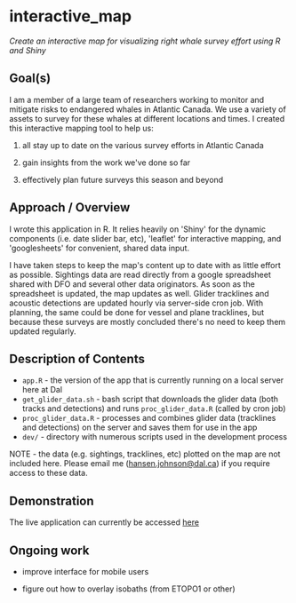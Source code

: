 # interactive_map
*Create an interactive map for visualizing right whale survey effort using R and Shiny*

## Goal(s)

I am a member of a large team of researchers working to monitor and mitigate risks to endangered whales in Atlantic Canada. We use a variety of assets to survey for these whales at different locations and times. I created this interactive mapping tool to help us:

1. all stay up to date on the various survey efforts in Atlantic Canada  

2. gain insights from the work we've done so far  

3. effectively plan future surveys this season and beyond  

## Approach / Overview

I wrote this application in R. It relies heavily on 'Shiny' for the dynamic components (i.e. date slider bar, etc), 'leaflet' for interactive mapping, and 'googlesheets' for convenient, shared data input.

I have taken steps to keep the map's content up to date with as little effort as possible. Sightings data are read directly from a google spreadsheet shared with DFO and several other data originators. As soon as the spreadsheet is updated, the map updates as well. Glider tracklines and acoustic detections are updated hourly via server-side cron job. With planning, the same could be done for vessel and plane tracklines, but because these surveys are mostly concluded there's no need to keep them updated regularly.

## Description of Contents

* `app.R` - the version of the app that is currently running on a local server here at Dal
* `get_glider_data.sh` - bash script that downloads the glider data (both tracks and detections) and runs `proc_glider_data.R` (called by cron job)  
* `proc_glider_data.R` - processes and combines glider data (tracklines and detections) on the server and saves them for use in the app
* `dev/` - directory with numerous scripts used in the development process

NOTE - the data (e.g. sightings, tracklines, etc) plotted on the map are not included here. Please email me (hansen.johnson@dal.ca) if you require access to these data.

## Demonstration

The live application can currently be accessed [here](http://leviathan.ocean.dal.ca/right_whale_map/)

## Ongoing work

* improve interface for mobile users  

* figure out how to overlay isobaths (from ETOPO1 or other)  
